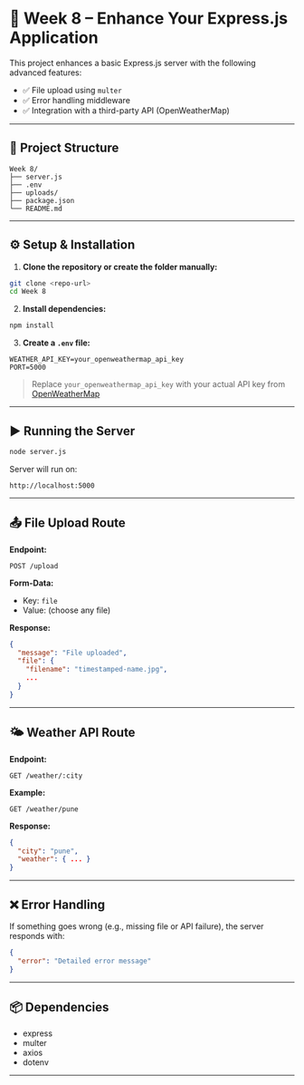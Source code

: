 # 🌟 Week 8 – Enhance Your Express.js Application

This project enhances a basic Express.js server with the following advanced features:

- ✅ File upload using `multer`
- ✅ Error handling middleware
- ✅ Integration with a third-party API (OpenWeatherMap)

---

## 📁 Project Structure

```
Week 8/
├── server.js         
├── .env              
├── uploads/          
├── package.json      
└── README.md         
```

---

## ⚙️ Setup & Installation

1. **Clone the repository or create the folder manually:**

```bash
git clone <repo-url>
cd Week 8
```

2. **Install dependencies:**

```bash
npm install
```

3. **Create a `.env` file:**

```
WEATHER_API_KEY=your_openweathermap_api_key
PORT=5000
```

> Replace `your_openweathermap_api_key` with your actual API key from [OpenWeatherMap](https://openweathermap.org/api)

---

## ▶️ Running the Server

```bash
node server.js
```

Server will run on:
```
http://localhost:5000
```

---

## 📤 File Upload Route

**Endpoint:**
```
POST /upload
```

**Form-Data:**
- Key: `file`
- Value: (choose any file)

**Response:**
```json
{
  "message": "File uploaded",
  "file": {
    "filename": "timestamped-name.jpg",
    ...
  }
}
```

---

## 🌤 Weather API Route

**Endpoint:**
```
GET /weather/:city
```

**Example:**
```
GET /weather/pune
```

**Response:**
```json
{
  "city": "pune",
  "weather": { ... }
}
```

---

## ❌ Error Handling

If something goes wrong (e.g., missing file or API failure), the server responds with:

```json
{
  "error": "Detailed error message"
}
```

---

## 📦 Dependencies

- express
- multer
- axios
- dotenv

---
